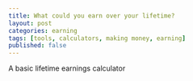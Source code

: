 ```yaml
---
title: What could you earn over your lifetime?
layout: post
categories: earning
tags: [tools, calculators, making money, earning]
published: false
---
```

A basic lifetime earnings calculator
